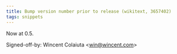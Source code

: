 ```yaml
---
title: Bump version number prior to release (wikitext, 3657402)
tags: snippets
---
```


Now at 0.5.

Signed-off-by: Wincent Colaiuta &lt;win@wincent.com&gt;
